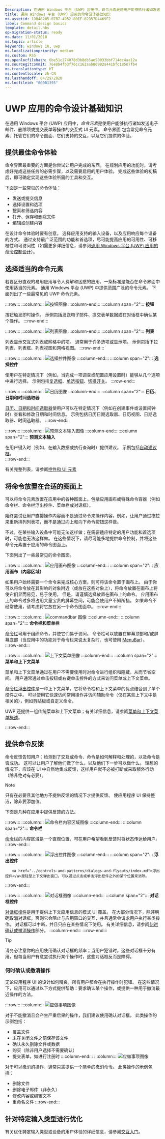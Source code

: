 ```yaml
---
Description: 在通用 Windows 平台 (UWP) 应用中，命令元素是使用户能够执行诸如发送电子邮件、删除项或提交表单等操作的交互式 UI 元素。
title: 通用 Windows 平台 (UWP) 应用的命令设计基础知识
ms.assetid: 1DB48285-07B7-4952-80EF-02B57D4469F2
label: Command design basics
template: detail.hbs
op-migration-status: ready
ms.date: 11/01/2018
ms.topic: article
keywords: windows 10, uwp
ms.localizationpriority: medium
ms.custom: RS5
ms.openlocfilehash: 6be51c274078d3b8db5ae50033bbf714ec4aa12a
ms.sourcegitcommit: 76e8b4fb3f76cc162aab80982a441bfc18507fb4
ms.translationtype: HT
ms.contentlocale: zh-CN
ms.lasthandoff: 04/29/2020
ms.locfileid: "80081395"
---
```

# <a name="command-design-basics-for-uwp-apps"></a>UWP 应用的命令设计基础知识

在通用 Windows 平台 (UWP) 应用中，*命令元素*是使用户能够执行诸如发送电子邮件、删除项或提交表单等操作的交互式 UI 元素。 命令界面  包含常见命令元素、托管它们的命令图面、它们支持的交互，以及它们提供的体验。

## <a name="provide-the-best-command-experience"></a>提供最佳命令体验

命令界面最重要的方面是你尝试让用户完成的东西。 在规划应用的功能时，请考虑好完成这些任务的必需步骤，以及需要启用的用户体验。 完成这些体验的初稿后，即可确定实现这些体验所需的工具和交互。

下面是一些常见的命令体验：

- 发送或提交信息
- 选择设置和选项
- 搜索和筛选内容
- 打开、保存和删除文件
- 编辑或创建内容

在设计命令体验时要有创意。 选择应用支持的输入设备，以及应用响应每个设备的方式。 通过支持最广泛范围的功能和首选项，尽可能提高应用的可用性、可移植性和可访问性（如需更多详细信息，请参阅[通用 Windows 平台 (UWP) 应用的命令控制设计](../controls-and-patterns/commanding.md)）。



<!--
When designing a command interface, the most important decision is choosing what a user can do. To plan the right type of interactions, focus on your app - consider the user experiences you want to enable, and what steps users will need to take. Once you decide what you want users to accomplish, then you can provide them the tools to do so.
-->

## <a name="choose-the-right-command-elements"></a>选择适当的命令元素

若要区分直观的易用应用与令人费解和困惑的应用，一条标准是能否在命令界面中使用适当的元素。 通用 Windows 平台 (UWP) 中提供范围广泛的命令元素。 下面列出了一些最常见的 UWP 命令元素。

:::row:::
    :::column:::
![按钮图像](images/commanding/thumbnail-button.svg)
    :::column-end:::
    :::column span="2":::
<b>按钮</b>

<a href="../controls-and-patterns/buttons.md" style="text-decoration:none">按钮</a>触发即时操作。 示例包括发送电子邮件、提交表单数据或在对话框中确认某个操作。
:::row-end:::

:::row:::
    :::column:::
![列表图像](images/commanding/thumbnail-list.svg)
    :::column-end:::
    :::column span="2":::
<b>列表</b>

<a href="../controls-and-patterns/lists.md" style="text-decoration:none">列表</a>显示交互式列表或网格中的项。 通常用于许多选项或显示项。 示例包括下拉列表、列表框、列表视图和网格视图。
:::row-end:::

:::row:::
    :::column:::
![选择控件图像](images/commanding/thumbnail-selection.svg)
    :::column-end:::
    :::column span="2":::
<b>选择控件</b>

使用户在特定情况下（例如，当完成一项调查或配置应用设置时）能够从几个选项中进行选择。 示例包括<a href="../controls-and-patterns/checkbox.md">复选框</a>、<a href="../controls-and-patterns/radio-button.md">单选按钮</a>、<a href="../controls-and-patterns/toggles.md">切换开关</a>。
:::row-end:::

:::row:::
    :::column:::
![日历图像](images/commanding/thumbnail-calendar.svg)
    :::column-end:::
    :::column span="2":::
<b>日历、日期和时间选取器</b>

<a href="../controls-and-patterns/date-and-time.md">日历、日期和时间选取器</a>使用户可以在特定情况下（例如在创建事件或设置闹钟时）查看和修改日期和时间信息。 示例包括日历日期选取器、日历视图、日期选取器、时间选取器。
:::row-end:::

:::row:::
    :::column:::
![预测文本输入图像](images/commanding/thumbnail-autosuggest.svg)
    :::column-end:::
    :::column span="2":::
<b>预测文本输入</b>

在用户键入时（例如，在输入数据或执行查询时）提供建议。 示例包括<a href="../controls-and-patterns/auto-suggest-box.md">自动建议框</a>。<br>
:::row-end:::

有关完整列表，请参阅[控件和 UI 元素](../controls-and-patterns/index.md)

## <a name="place-commands-on-the-right-surface"></a>将命令放置在合适的图面上

可以将命令元素放置在应用中的各种图面上，包括应用画布或特殊命令容器（例如命令栏、命令栏浮出控件、菜单栏或对话框）。

始终尝试让用户直接操作内容而不是通过命令来操作内容，例如，让用户通过拖拉来重新排列列表项，而不是通过向上和向下命令按钮这样做。 

不过，在某些输入设备中可能无法这样做；在需要适应特定的用户功能和首选项时，可能也无法这样做。 在这些情况下，请尽可能多地提供命令控制，并将这些命令元素置于应用的命令图面上。

下面列出了一些最常见的命令图面。

:::row:::
    :::column:::
![应用画布图像](images/commanding/thumbnail-canvas.svg)
    :::column-end:::
    :::column span="2":::
<b>应用画布（内容区域）</b>

如果用户始终需要一个命令来完成核心方案，则可将该命令置于画布上。 由于你可以将命令放在其影响的对象附近（或放在这些对象上），将命令放置在画布上将使它们显而易见，易于使用。 但是，请谨慎选择放置在画布上的命令。 应用画布上的命令过多将占用大量宝贵的屏幕空间，可能会使用户不知所措。 如果命令不经常使用，请考虑将它放在另一个命令图面中。
:::row-end:::

:::row:::
    :::column:::
![commandbar 图像](images/commanding/thumbnail-commandbar.svg)
    :::column-end:::
    :::column span="2":::
<b>命令栏和菜单栏</b>

<a href="../controls-and-patterns/app-bars.md">命令栏</a>可用于组织命令，并使它们易于访问。 命令栏可以放置在屏幕顶部和/或屏幕底部（当应用中的功能对于命令栏来说太复杂时，也可使用 <a href="../controls-and-patterns/menus.md#create-a-menu-bar">MenuBar</a>）。
:::row-end:::

:::row:::
    :::column:::
![上下文菜单图像](images/commanding/thumbnail-contextmenu.svg)
    :::column-end:::
    :::column span="2":::
<b>菜单和上下文菜单</b>

<p>菜单和上下文菜单通过在用户不需要使用时对命令进行组织和隐藏，从而节省空间。 用户通常通过单击按钮或右键单击控件的方式来访问菜单或上下文菜单。</p> 

<p><a href="../controls-and-patterns/command-bar-flyout.md">命令栏浮出控件</a>是一种上下文菜单，它将命令栏和上下文菜单的优点结合到了单个控件之中。 可以使用它快速访问常用操作并访问辅助命令（仅在某些上下文中是相关的），例如剪贴板或自定义命令。</p>

<p>UWP 还提供一组传统菜单和上下文菜单；有关详细信息，请参阅<a href="../controls-and-patterns/menus.md">菜单和上下文菜单概述</a>。</p>
:::row-end:::

## <a name="provide-command-feedback"></a>提供命令反馈 

命令反馈告知用户：检测到了交互或命令、命令是如何解释和处理的，以及命令是否成功。 这可以让用户了解他们做了什么，以及他们下一步可以做什么。 理想的情况下，应该在 UI 中自然地集成反馈，这样用户就不必被打断或采取额外行动（除非绝对有必要）。

> [!NOTE]
> 只有在必要且其他地方不提供反馈的情况下才提供反馈。 使应用程序 UI 保持整洁，除非要添加值。

下面是几种在应用中提供反馈的方法。

:::row:::
    :::column:::
![命令栏内容区域图像](images/commanding/thumbnail-commandbar2.svg)
    :::column-end:::
    :::column span="2":::
<b>命令栏</b>

<a href="../controls-and-patterns/app-bars.md">命令栏</a>的内容区域是一个直观位置，可在用户希望看到反馈时将状态传达给用户。
:::row-end:::

:::row:::
    :::column:::
![浮出控件图像](images/commanding/thumbnail-flyout.svg)
    :::column-end:::
    :::column span="2":::
<b>浮出控件</b>

       <a href="../controls-and-patterns/dialogs-and-flyouts/index.md">浮出控件</a>是轻型上下文弹出窗口，可以通过点击或单击浮出控件之外的某个位置来消除。
:::row-end:::

:::row:::
    :::column:::
![对话框图像](images/commanding/thumbnail-dialog.svg)
    :::column-end:::
    :::column span="2":::
<b>对话框控件</b>

<a href="../controls-and-patterns/dialogs-and-flyouts/index.md">对话框控件</a>是用于提供上下文应用信息的模式 UI 覆盖。 在大部分情况下，除非明确取消对话框，否则它会阻止与应用窗口的交互，并且通常会请求用户执行某类操作。 对话框可以中断，并且只应在某些情况下使用。 有关详细信息，请参阅[何时确认或撤消操作](#when-to-confirm-or-undo-actions)部分。
    :::column-end:::
:::row-end:::

> [!TIP]
> 请务必注意你的应用使用确认对话框的频率；当用户犯错时，这些对话框十分有用，但每当用户有意尝试执行某个操作时，这些对话框反而是障碍。

### <a name="when-to-confirm-or-undo-actions"></a>何时确认或撤消操作

无论应用程序 UI 的设计如何精良，所有用户都会在执行操作时犯错。 在这些情况下，应用可以通过以下方式提供帮助：要求确认某个操作，或提供一种用于撤消最近操作的方法。

:::row:::
    :::column:::
![应做事项图像](images/do.svg)

对于不能撤消且会产生严重后果的操作，我们建议使用确认对话框。 此类操作的示例包括：
-   覆盖文件
-   未在关闭文件之前保存该文件
-   确认永久删除文件或数据
-   购买（除非用户选择不需要确认）
-   提交表单，如进行注册时
    :::column-end:::
    :::column:::
![应做事项图像](images/do.svg)

对于可以撤消的操作，通常只需提供一个简单的撤消命令。 此类操作的示例包括：
-   删除文件
-   删除电子邮件（非永久）
-   修改内容或编辑文本
-   重命名文件
:::row-end:::

##  <a name="optimize-for-specific-input-types"></a>针对特定输入类型进行优化

有关优化特定输入类型或设备的用户体验的详细信息，请参阅[交互入门](../input/index.md)。

